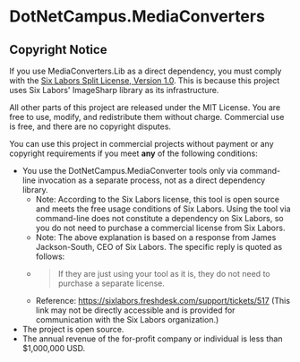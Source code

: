﻿# DotNetCampus.MediaConverters

## Copyright Notice

If you use MediaConverters.Lib as a direct dependency, you must comply with the [Six Labors Split License, Version 1.0](ThirdPartyNotices/SixLabors.LICENSE.txt). This is because this project uses Six Labors' ImageSharp library as its infrastructure.

All other parts of this project are released under the MIT License. You are free to use, modify, and redistribute them without charge. Commercial use is free, and there are no copyright disputes.

You can use this project in commercial projects without payment or any copyright requirements if you meet **any** of the following conditions:

- You use the DotNetCampus.MediaConverter tools only via command-line invocation as a separate process, not as a direct dependency library.
  - Note: According to the Six Labors license, this tool is open source and meets the free usage conditions of Six Labors. Using the tool via command-line does not constitute a dependency on Six Labors, so you do not need to purchase a commercial license from Six Labors.
  - Note: The above explanation is based on a response from James Jackson-South, CEO of Six Labors. The specific reply is quoted as follows:
  - > If they are just using your tool as it is, they do not need to purchase a separate license.
  - Reference: <https://sixlabors.freshdesk.com/support/tickets/517> (This link may not be directly accessible and is provided for communication with the Six Labors organization.)
- The project is open source.
- The annual revenue of the for-profit company or individual is less than $1,000,000 USD.